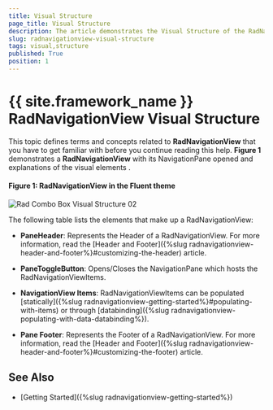 ```yaml
---
title: Visual Structure
page_title: Visual Structure
description: The article demonstrates the Visual Structure of the RadNavigationView.
slug: radnavigationview-visual-structure
tags: visual,structure
published: True
position: 1
---
```


# {{ site.framework_name }} RadNavigationView Visual Structure

This topic defines terms and concepts related to __RadNavigationView__ that you have to get familiar with before you continue reading this help. __Figure 1__ demonstrates a __RadNavigationView__ with its NavigationPane opened and explanations of the visual elements .

#### __Figure 1: RadNavigationView in the Fluent theme__
![Rad Combo Box Visual Structure 02](images/NavigationViewVisualStructure.png)

The following table lists the elements that make up a RadNavigationView:

* __PaneHeader__: Represents the Header of a RadNavigationView. For more information, read the [Header and Footer]({%slug radnavigationview-header-and-footer%}#customizing-the-header) article.

* __PaneToggleButton__: Opens/Closes the NavigationPane which hosts the RadNavigationViewItems.

* __NavigationView Items__: RadNavigationViewItems can be populated [statically]({%slug radnavigationview-getting-started%}#populating-with-items) or through [databinding]({%slug radnavigationview-populating-with-data-databinding%}).

* __Pane Footer__: Represents the Footer of a RadNavigationView. For more information, read the [Header and Footer]({%slug radnavigationview-header-and-footer%}#customizing-the-footer) article.

## See Also

 * [Getting Started]({%slug radnavigationview-getting-started%})
